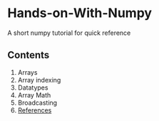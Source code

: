 # Hands-on-With-Numpy
A short numpy tutorial for quick reference

Contents
---
1. Arrays
2. Array indexing
3. Datatypes
4. Array Math
5. Broadcasting
6. [References](https://numpy.org/doc/stable/reference/)
